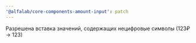 ```yaml
---
'@alfalab/core-components-amount-input': patch
---
```


Разрешена вставка значений, содержащих нецифровые символы (123₽ -> 123)
